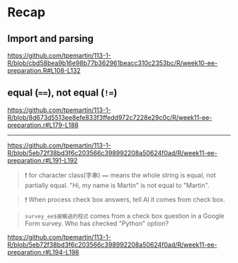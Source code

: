 # Recap

## Import and parsing

<https://github.com/tpemartin/113-1-R/blob/cbd58bea9b16e98b77b362961beacc310c2353bc/R/week10-ee-preparation.R#L108-L132>

## equal (`==`), not equal (`!=`)

<https://github.com/tpemartin/113-1-R/blob/8d673d5513ee8efe833f3ffedd972c7228e29c0c/R/week11-ee-preparation.r#L179-L188>

***

<https://github.com/tpemartin/113-1-R/blob/5eb72f38bd3f6c203566c398992208a50624f0ad/R/week11-ee-preparation.r#L191-L192> 

> :exclamation: for character class(字串) `==` means the whole string is equal, not partially equal. "Hi, my name is Martin" is not equal to "Martin".

> :exclamation: When process check box answers, tell AI it comes from check box.

> `survey_ee$接觸過的程式` comes from a check box question in a Google Form survey. Who has checked "Python" option?

<https://github.com/tpemartin/113-1-R/blob/5eb72f38bd3f6c203566c398992208a50624f0ad/R/week11-ee-preparation.r#L194-L198>



